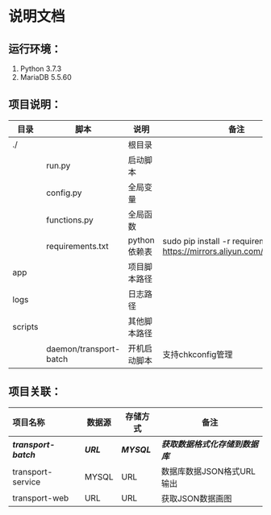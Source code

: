 # 说明文档

## 运行环境：

1. Python 3.7.3
2. MariaDB 5.5.60



## 项目说明：

| 目录    | 脚本                   | 说明         | 备注                                                         |
| ------- | ---------------------- | ------------ | ------------------------------------------------------------ |
| ./      |                        | 根目录       |                                                              |
|         | run.py                 | 启动脚本     |                                                              |
|         | config.py              | 全局变量     |                                                              |
|         | functions.py           | 全局函数     |                                                              |
|         | requirements.txt       | python依赖表 | sudo pip install -r requirements.txt -i https://mirrors.aliyun.com/pypi/simple/ |
| app     |                        | 项目脚本路径 |                                                              |
| logs    |                        | 日志路径     |                                                              |
| scripts |                        | 其他脚本路径 |                                                              |
|         | daemon/transport-batch | 开机启动脚本 | 支持chkconfig管理                                            |



## 项目关联：

| 项目名称              | 数据源    | 存储方式    | 备注                             |
| :-------------------- | --------- | ----------- | -------------------------------- |
| ***transport-batch*** | ***URL*** | ***MYSQL*** | ***获取数据格式化存储到数据库*** |
| transport-service     | MYSQL     | URL         | 数据库数据JSON格式URL输出        |
| transport-web         | URL       | URL         | 获取JSON数据画图                 |

